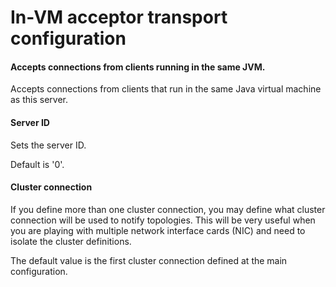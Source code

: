 # In-VM acceptor transport configuration
#### Accepts connections from clients running in the same JVM.
Accepts connections from clients that run in the same Java virtual machine as this server.

#### Server ID
Sets the server ID. 

Default is '0'.

#### Cluster connection
If you define more than one cluster connection, you may define what cluster connection will be used to notify topologies. This will be very useful when you are playing with multiple network interface cards (NIC) and need to isolate the cluster definitions.

The default value is the first cluster connection defined at the main configuration.

